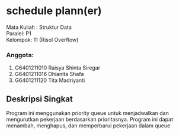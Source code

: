 # schedule plann(er)

Mata Kuliah : Struktur Data<br />
Paralel: P1<br />
Kelompok: 11 (Risol Overflow)<br />

### Anggota:
1. G6401211010 Raisya Shinta Siregar
2. G6401211016 Dhianita Shafa
3. G6401211120 Tita Madriyanti

## Deskripsi Singkat
Program ini menggunakan priority queue untuk menjadwalkan dan mengurutkan pekerjaan berdasarkan prioritasnya. Program ini dapat menambah, menghapus, dan memperbarui pekerjaan dalam queue<br />
